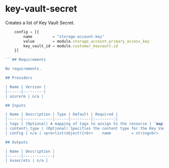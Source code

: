 # key-vault-secret

Creates a list of Key Vault Secret.

```javascript
    config = [{
        name         = "storage-account-key"
        value        = module.storage_account.primary_access_key
        key_vault_id = module.customer_keyvault.id
    }]

```## Requirements

No requirements.

## Providers

| Name | Version |
|------|---------|
| azurerm | n/a |

## Inputs

| Name | Description | Type | Default | Required |
|------|-------------|------|---------|:--------:|
| tags | (Optional) A mapping of tags to assign to the resource | `map` | `{}` | no |
| content\_type | (Optional) Specifies the content type for the Key Vault Secret. | `string` | `"secret"` | no |
| config | n/a | <pre>list(object({<br>    name         = string<br>    value        = string<br>    key_vault_id = string<br>  }))</pre> | n/a | yes |

## Outputs

| Name | Description |
|------|-------------|
| kvsecrets | n/a |

